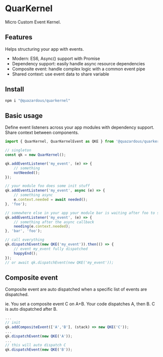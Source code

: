 # QuarKernel

Micro Custom Event Kernel.

## Features

Helps structuring your app with events.

- Modern: ES6, Async() support with Promise
- Dependency support: easily handle async resource dependencies
- Composite event: handle complex logic with a common event pipe
- Shared context: use event data to share variable

## Install

```bash
npm i "@quazardous/quarkernel"
```

## Basic usage

Define event listeners across your app modules with dependency support.  
Share context between components.  

```js
import { QuarKernel, QuarKernelEvent as QKE } from '@quazardous/quarkernel';

// singleton
const qk = new QuarKernel();

qk.addEventListener('my_event', (e) => {
    // something
    notNeeded();
});

// your module foo does some init stuff
qk.addEventListener('my_event', async (e) => {
    // something async
    e.context.needed = await needed();
}, 'foo');

// somewhere else in your app your module bar is waiting after foo to set a specific context
qk.addEventListener('my_event', (e) => {
    // something after the async callback
    needing(e.context.needed);
}, 'bar', 'foo');

// call everything
qk.dispatchEvent(new QKE('my_event')).then(() => {
    // event my_event fully dispatched
    happyEnd();
});
// or await qk.dispatchEvent(new QKE('my_event'));
```

## Composite event

Composite event are auto dispatched when a specific list of events are dispatched.

ie. You set a composite event C on A+B. Your code dispatches A, then B. C is auto dispatched after B.

```js
...
// init
qk.addCompositeEvent(['A','B'], (stack) => new QKE('C'));
...
qk.dispatchEvent(new QKE('A'));
...
// this will auto dispatch C
qk.dispatchEvent(new QKE('B')); 

```


